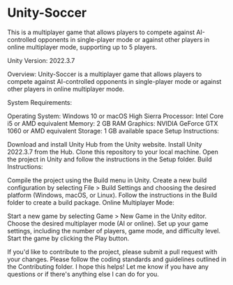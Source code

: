 # Unity-Soccer
This is a multiplayer game that allows players to compete against AI-controlled opponents in single-player mode or against other players in online multiplayer mode, supporting up to 5 players.

Unity Version: 2022.3.7

Overview:
Unity-Soccer is a multiplayer game that allows players to compete against AI-controlled opponents in single-player mode or against other players in online multiplayer mode.

System Requirements:

Operating System: Windows 10 or macOS High Sierra
Processor: Intel Core i5 or AMD equivalent
Memory: 2 GB RAM
Graphics: NVIDIA GeForce GTX 1060 or AMD equivalent
Storage: 1 GB available space
Setup Instructions:

Download and install Unity Hub from the Unity website.
Install Unity 2022.3.7 from the Hub.
Clone this repository to your local machine.
Open the project in Unity and follow the instructions in the Setup folder.
Build Instructions:

Compile the project using the Build menu in Unity.
Create a new build configuration by selecting File > Build Settings and choosing the desired platform (Windows, macOS, or Linux).
Follow the instructions in the Build folder to create a build package.
Online Multiplayer Mode:

Start a new game by selecting Game > New Game in the Unity editor.
Choose the desired multiplayer mode (AI or online).
Set up your game settings, including the number of players, game mode, and difficulty level.
Start the game by clicking the Play button.

If you'd like to contribute to the project, please submit a pull request with your changes.
Please follow the coding standards and guidelines outlined in the Contributing folder.
I hope this helps! Let me know if you have any questions or if there's anything else I can do for you.
